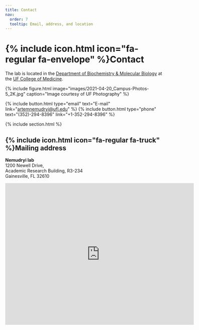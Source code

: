```yaml
---
title: Contact
nav:
  order: 7
  tooltip: Email, address, and location
---
```


# {% include icon.html icon="fa-regular fa-envelope" %}Contact

The lab is located in the [Department of Biochemistry & Molecular Biology](https://biochem.med.ufl.edu) at the [UF College of Medicine](https://med.ufl.edu).



{%
  include figure.html
  image="images/2021-04-20_Campus-Photos-5_2K.jpg"
  caption="Image courtesy of UF Photography"
%}

{%
  include button.html
  type="email"
  text="E-mail"
  link="artemnemudryi@ufl.edu"
%}
{%
  include button.html
  type="phone"
  text="(352)-294-8396"
  link="+1-352-294-8396"
%}


{% include section.html %}


## {% include icon.html icon="fa-regular fa-truck" %}Mailing address

**Nemudryi lab**<br>
1200 Newell Drive,<br>
Academic Research Building, R3-234<br>
Gainesville, FL 32610


<iframe src="https://www.google.com/maps/embed?pb=!1m18!1m12!1m3!1d1243.1342881912303!2d-82.34467304913134!3d29.641242640555358!2m3!1f0!2f0!3f0!3m2!1i1024!2i768!4f13.1!3m3!1m2!1s0x88e8a39e46823e1d%3A0xa41e264426f835ce!2sUF%20Academic%20Research%20Building%20College%20Of%20Medicine!5e0!3m2!1sen!2sus!4v1713287564714!5m2!1sen!2sus" width="600" height="450" style="border:0;" allowfullscreen="" loading="lazy" referrerpolicy="no-referrer-when-downgrade"></iframe>
<br>





